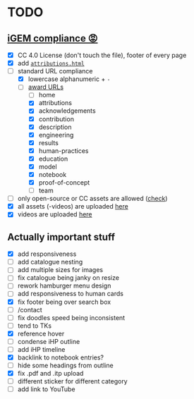 # TODO

## [iGEM compliance 😡](https://competition.igem.org/deliverables/team-wiki)
- [x] CC 4.0 License (don't touch the file), footer of every page
- [x] add [`attributions.html`](https://competition.igem.org/deliverables/project-attribution)
- [ ] standard URL compliance
  - [x] lowercase alphanumeric + `-`
  - [ ] [award URLs](https://competition.igem.org/judging/pages-for-awards)
    - [ ] home
    - [x] attributions
    - [x] acknowledgements
    - [x] contribution
    - [x] description
    - [x] engineering
    - [x] results
    - [x] human-practices
    - [x] education
    - [x] model
    - [x] notebook
    - [x] proof-of-concept
    - [ ] team
- [ ] only open-source or CC assets are allowed ([check](https://tools.igem.org/wiki/external-content-check))
- [x] all assets (-videos) are uploaded [here](https://tools.igem.org/uploads/teams)
- [x] videos are uploaded [here](https://tools.igem.org/wiki/non-deliverable-videos)

## Actually important stuff
- [x] add responsiveness
- [ ] add catalogue nesting
- [ ] add multiple sizes for images
- [ ] fix catalogue being janky on resize
- [ ] rework hamburger menu design
- [ ] add responsiveness to human cards
- [x] fix footer being over search box
- [ ] /contact
- [ ] fix doodles speed being inconsistent
- [ ] tend to TKs
- [x] reference hover
- [ ] condense iHP outline
- [ ] add iHP timeline
- [x] backlink to notebook entries?
- [ ] hide some headings from outline
- [x] fix .pdf and .itp upload
- [ ] different sticker for different category
- [ ] add link to YouTube